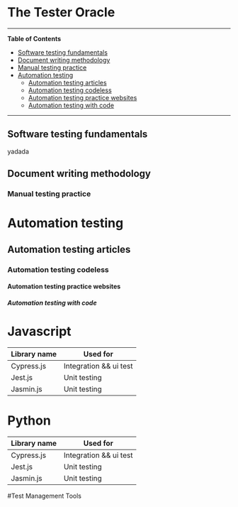 # The Tester Oracle

------------

**Table of Contents**

- [Software testing fundamentals](#Software-testing-fundamentals)
- [Document writing methodology](#Document-writing-methodology)
- [Manual testing practice](#Manual-testing-practice)
- [Automation testing](#Automation-testing)
  - [Automation testing articles](#Automation-testing-articles) 
  - [Automation testing codeless](#Automation-testing-codeless)
  - [Automation testing practice websites](#Automation-testing-practice-websites)
  - [Automation testing with code](#Automation-testing-with-code)
------------

## Software testing fundamentals
yadada

## Document writing methodology

### Manual testing practice

# Automation testing

## Automation testing articles

### Automation testing codeless

#### Automation testing practice websites

##### Automation testing with code

# Javascript
| Library name  | Used for      |
| ------------- | ------------- |
| Cypress.js    | Integration && ui test  |
| Jest.js  | Unit testing <React> |
  |Jasmin.js|Unit testing|
  
  # Python
| Library name  | Used for      |
| ------------- | ------------- |
| Cypress.js    | Integration && ui test  |
| Jest.js  | Unit testing <React> |
  |Jasmin.js|Unit testing|

#Test Management Tools











